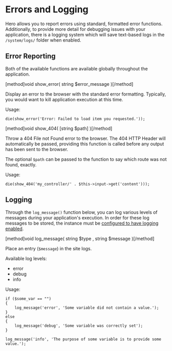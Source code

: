 # Errors and Logging

Hero allows you to report errors using standard, formatted error functions.  Additionally, to provide more detail for debugging issues with your application, there is a logging system which will save text-based logs in the `/system/logs/` folder when enabled.

## Error Reporting

Both of the available functions are available globally throughout the application.

[method]void show_error( string $error_message )[/method]

Display an error to the browser with the standard error formatting.  Typically, you would want to kill application execution at this time.

Usage:

```
die(show_error('Error: Failed to load item you requested.'));
```

[method]void show_404( [string $path] )[/method]

Throw a 404 File not Found error to the browser.  The 404 HTTP Header will automatically be passed, providing this function is called before any output has been sent to the browser.

The optional `$path` can be passed to the function to say which route was not found, exactly.

Usage:

```
die(show_404('my_controller/' . $this->input->get('content')));
```

## Logging

Through the `log_message()` function below, you can log various levels of messages during your application's execution.  In order for these log messages to be stored, the instance must be [configured to have logging enabled](/docs/configuration/advanced).

[method]void log_message( string $type , string $message )[/method]

Place an entry (`$message`) in the site logs.

Available log levels:

* error
* debug
* info

Usage:

```
if ($some_var == "")
{
    log_message('error', 'Some variable did not contain a value.');
}
else
{
    log_message('debug', 'Some variable was correctly set');
}

log_message('info', 'The purpose of some variable is to provide some value.');
```
